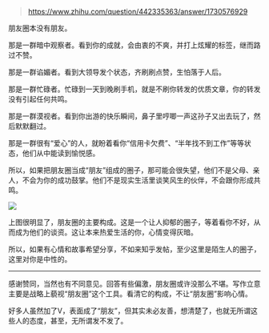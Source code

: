 > https://www.zhihu.com/question/442335363/answer/1730576929





朋友圈本没有朋友。

那是一群暗中观察者。看到你的成就，会由衷的不爽，并打上炫耀的标签，继而路过不赞。

那是一群谄媚者。看到大领导发个状态，齐刷刷点赞，生怕落于人后。

那是一群忙碌者。忙碌到一天到晚刷手机，就是不刷你转发的优质文章，你的转发没有引起任何共鸣。

那是一群漠视者。看到你出游的快乐瞬间，鼻子里哼唧一声这孙子又出去玩了，然后默默翻过。

那是一群很有“爱心”的人，就盼着看你“信用卡欠费”、“半年找不到工作”等等状态，他们从中能读到愉悦感。

所以，如果把朋友圈当成“朋友”组成的圈子，那可能会很失望，他们不是父母、亲人，不会为你的成功鼓掌。他们不是现实生活里谈笑风生的伙伴，不会跟你形成共鸣。

![](https://picx.zhimg.com/50/v2-18d30d8b0b3f23c6cd7efcdf118cd586_720w.jpg?source=2c26e567)

上图很明显了，朋友圈的主要构成。这是一个让人抑郁的圈子，等着看你不好，从而成为他们的谈资。这让本来热爱生活的你，心情变得灰暗。

所以，如果有心情和故事希望分享，不如来知乎发帖，至少这里是陌生人的圈子，这里对你是中性的。



---

感谢赞同，当然也有不同意见。回答有些偏激，朋友圈或许没那么不堪。写作立意主要是战略上藐视“朋友圈”这个工具。看清它的构成，不让“朋友圈”影响心情。

好多人虽然加了V，表面成了“朋友”，但其实未必友善，想清楚了，也就无所谓这些人的态度，甚至，无所谓发不发了。




